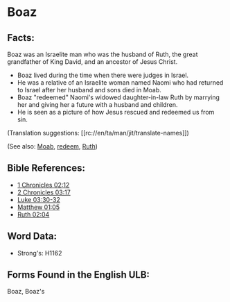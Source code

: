 # Boaz

## Facts:

Boaz was an Israelite man who was the husband of Ruth, the great grandfather of King David, and an ancestor of Jesus Christ.

* Boaz lived during the time when there were judges in Israel.
* He was a relative of an Israelite woman named Naomi who had returned to Israel after her husband and sons died in Moab.
* Boaz "redeemed" Naomi's widowed daughter-in-law Ruth by marrying her and giving her a future with a husband and children.
* He is seen as a picture of how Jesus rescued and redeemed us from sin.

(Translation suggestions: [[rc://en/ta/man/jit/translate-names]])

(See also: [Moab](../names/moab.md), [redeem](../kt/redeem.md), [Ruth](../names/ruth.md))

## Bible References:

* [1 Chronicles 02:12](rc://en/tn/help/1ch/02/12)
* [2 Chronicles 03:17](rc://en/tn/help/2ch/03/17)
* [Luke 03:30-32](rc://en/tn/help/luk/03/30)
* [Matthew 01:05](rc://en/tn/help/mat/01/05)
* [Ruth 02:04](rc://en/tn/help/rut/02/04)

## Word Data:

* Strong's: H1162

## Forms Found in the English ULB:

Boaz, Boaz's

